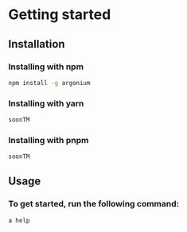 # Getting started


## Installation

### Installing with npm

```bash
npm install -g argonium
```

### Installing with yarn

```bash
soonTM
```

### Installing with pnpm

```bash
soonTM
```

## Usage

### To get started, run the following command:

```bash
a help
```
